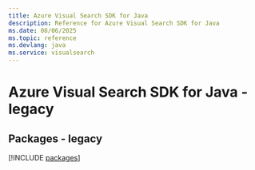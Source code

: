 ```yaml
---
title: Azure Visual Search SDK for Java
description: Reference for Azure Visual Search SDK for Java
ms.date: 08/06/2025
ms.topic: reference
ms.devlang: java
ms.service: visualsearch
---
```

# Azure Visual Search SDK for Java - legacy
## Packages - legacy
[!INCLUDE [packages](visual-search-index.md)]
